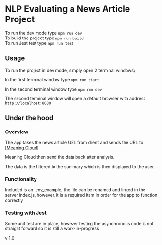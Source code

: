 # NLP Evaluating a News Article Project

To run the dev mode type `npm run dev`\
To build the project type `npm run build`\
To run Jest test type `npm run test`

## Usage

To run the project in dev mode, simply open 2 terminal windows\

In the first terminal window type
`npm run start`

In the second terminal window type
`npm run dev`

The second terminal window will open a default browser with address `http://localhost:8080`

## Under the hood

### Overview

The app takes the news article URL from client and sends the URL to [[Meaning Cloud](https://www.meaningcloud.com/)]

Meaning Cloud then send the data back after analysis.

The data is the filtered to the summary which is then displayed to the user.

### Functionality

Included is an .env_example, the file can be renamed and linked in the server index.js, however, it is a required item in order for the app to function correctly


### Testing with Jest

Some unit test are in place, however testing the asynchronous code is not straight forward so it is still a work-in-progress

v 1.0
